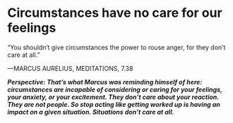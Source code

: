 # Circumstances have no care for our feelings

“You shouldn’t give circumstances the power to rouse anger, for they don’t care at all.”

—MARCUS AURELIUS, MEDITATIONS, 7.38

***Perspective: That’s what Marcus was reminding himself of here: circumstances are incapable of considering or caring for your feelings, your anxiety, or your excitement. They don’t care about your reaction. They are not people. So stop acting like getting worked up is having an impact on a given situation. Situations don’t care at all.***